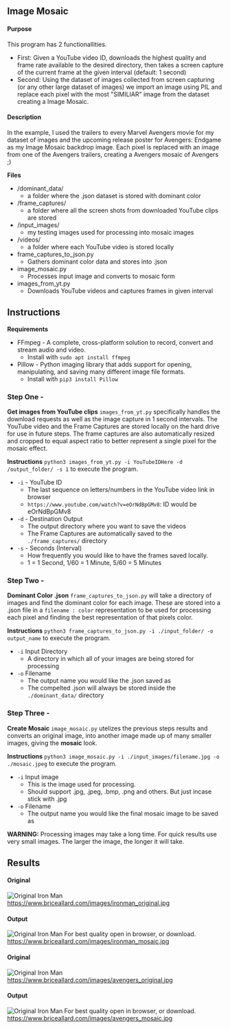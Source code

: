 ## Image Mosaic
#### Purpose
This program has 2 functionallities.  
- First: Given a YouTube video ID, downloads the highest quality and frame rate available to the desired directory, then takes a screen capture of the current frame at the given interval (default: 1 second)
- Second: Using the dataset of images collected from screen capturing (or any other large dataset of images) we import an image using PIL and replace each pixel with the most "SIMILIAR" image from the dataset creating a Image Mosaic.

#### Description
In the example, I used the trailers to every Marvel Avengers movie for my dataset of images and the upcoming release poster for Avengers: Endgame as my Image Mosaic backdrop image. Each pixel is replaced with an image from one of the Avengers trailers, creating a Avengers mosaic of Avengers ;)

**Files**
* /dominant_data/
    * a folder where the .json dataset is stored with dominant color
* /frame_captures/
    * a folder where all the screen shots from downloaded YouTube clips are stored
* /input_images/
    * my testing images used for processing into mosaic images
* /videos/
    * a folder where each YouTube video is stored locally
* frame_captures_to_json.py
    * Gathers dominant color data and stores into .json
* image_mosaic.py
    * Processes input image and converts to mosaic form
* images_from_yt.py
    * Downloads YouTube videos and captures frames in given interval

## Instructions
**Requirements**
* FFmpeg - A complete, cross-platform solution to record, convert and stream audio and video.
    * Install with `sudo apt install ffmpeg`  
* Pillow - Python imaging library that adds support for opening, manipulating, and saving many different image file formats.  
    * Install with `pip3 install Pillow`  

### Step One -
**Get images from YouTube clips**
`images_from_yt.py` specifically handles the download requests as well as the image capture in 1 second intervals. The YouTube video and the Frame Captures are stored locally on the hard drive for use in future steps. The frame captures are also automatically resized and cropped to equal aspect ratio to better represent a single pixel for the mosaic effect.  

**Instructions**
`python3 images_from_yt.py -i YouTubeIDHere -d /output_folder/ -s 1` to execute the program.
* `-i` - YouTube ID
    * The last sequence on letters/numbers in the YouTube video link in browser  
    * `https://www.youtube.com/watch?v=eOrNdBpGMv8`: ID would be eOrNdBpGMv8  
* `-d` - Destination Output
    * The output directory where you want to save the videos  
    * The Frame Captures are automatically saved to the `./frame_captures/` directory  
* `-s` - Seconds (Interval)
    * How frequently you would like to have the frames saved locally. 
    * 1 = 1 Second, 1/60 = 1 Minute, 5/60 = 5 Minutes 

### Step Two -
**Dominant Color .json**
`frame_captures_to_json.py` will take a directory of images and find the dominant color for each image. These are stored into a .json file in a `filename : color` representation to be used for processing each pixel and finding the best representation of that pixels color.

**Instructions**
`python3 frame_captures_to_json.py -i ./input_folder/ -o output_name` to execute the program.
* `-i` Input Directory
    * A directory in which all of your images are being stored for processing
* `-o` Filename
    * The output name you would like the .json saved as 
    * The compelted .json will always be stored inside the `./dominant_data/` directory  

### Step Three -
**Create Mosaic**
`image_mosaic.py` utelizes the previous steps results and converts an original image, into another image made up of many smaller images, giving the **mosaic** look.

**Instructions**
`python3 image_mosaic.py -i ./input_images/filename.jpg -o ./mosaic.jpeg` to execute the program.
* `-i` Input image
    * This is the image used for processing.
    * Should support .jpg, .jpeg, .bmp, .png and others. But just incase stick with .jpg
* `-o` Filename
    * The output name you would like the final mosaic image to be saved as  

**WARNING:** Processing images may take a long time. For quick results use very small images. The larger the image, the longer it will take.


## Results

#### Original
![Original Iron Man](https://www.briceallard.com/images/ironman_original.jpg)
https://www.briceallard.com/images/ironman_original.jpg  

#### Output
![Original Iron Man](https://www.briceallard.com/images/ironman_mosaic.jpg)
For best quality open in browser, or download.  
https://www.briceallard.com/images/ironman_mosaic.jpg

#### Original
![Original Iron Man](https://www.briceallard.com/images/avengers_original.jpg)
https://www.briceallard.com/images/avengers_original.jpg

#### Output
![Original Iron Man](https://www.briceallard.com/images/avengers_mosaic.jpg)
For best quality open in browser, or download.  
https://www.briceallard.com/images/avengers_mosaic.jpg
